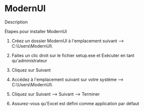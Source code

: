 # ModernUI

Description

Étapes pour installer ModernUI

1. Créez un dossier ModernUI à l'emplacement suivant --> C:\Users\ModernUI\

2. Faites un clic droit sur le fichier setup.exe et Exécuter en tant qu'administrateur

3. Cliquez sur Suivant

4. Accédez à l'emplacement suivant sur votre système --> C:\Users\ModernUI\

5. Cliquez sur Suivant --> Suivant --> Terminer

6. Assurez-vous qu'Excel est défini comme application par défaut
